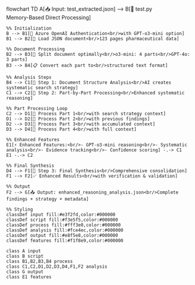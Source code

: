 flowchart TD
    A[📥 Input: test_extracted.json] --> B[🧠 test.py<br/>Memory-Based Direct Processing]
    
    %% Initialization
    B --> B1[🔐 Azure OpenAI Authentication<br/>with GPT-o3-mini option]
    B1 --> B2[📄 Load JSON document<br/>123 pages pharmaceutical data]
    
    %% Document Processing
    B2 --> B3[📏 Split document optimally<br/>o3-mini: 4 parts<br/>GPT-4o: 3 parts]
    B3 --> B4[📋 Convert each part to<br/>structured text format]
    
    %% Analysis Steps
    B4 --> C1[🧠 Step 1: Document Structure Analysis<br/>AI creates systematic search strategy]
    C1 --> C2[🔄 Step 2: Part-by-Part Processing<br/>Enhanced systematic reasoning]
    
    %% Part Processing Loop
    C2 --> D1[📄 Process Part 1<br/>with search strategy context]
    D1 --> D2[📄 Process Part 2<br/>with previous findings]
    D2 --> D3[📄 Process Part 3<br/>with accumulated context]
    D3 --> D4[📄 Process Part 4<br/>with full context]
    
    %% Enhanced Features
    E1[⚡ Enhanced Features:<br/>- GPT-o3-mini reasoning<br/>- Systematic analysis<br/>- Evidence tracking<br/>- Confidence scoring] -.-> C1
    E1 -.-> C2
    
    %% Final Synthesis
    D4 --> F1[🔗 Step 3: Final Synthesis<br/>Comprehensive consolidation]
    F1 --> F2[✅ Enhanced Results<br/>with verification & validation]
    
    %% Output
    F2 --> G[📤 Output: enhanced_reasoning_analysis.json<br/>Complete findings + strategy + metadata]
    
    %% Styling
    classDef input fill:#e3f2fd,color:#000000
    classDef script fill:#f3e5f5,color:#000000
    classDef process fill:#fff3e0,color:#000000
    classDef analysis fill:#fce4ec,color:#000000
    classDef output fill:#e8f5e8,color:#000000
    classDef features fill:#f1f8e9,color:#000000
    
    class A input
    class B script
    class B1,B2,B3,B4 process
    class C1,C2,D1,D2,D3,D4,F1,F2 analysis
    class G output
    class E1 features